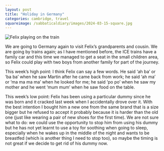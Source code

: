 ```yaml
---
layout: post
title: "Holiday in Germany"
categories: cambridge, travel
squareimage: /sabbaticaldiary/images/2024-03-15-square.jpg
---
```

<img src="/sabbaticaldiary/images/2024-03-15.jpg" alt="Felix playing on the train" class="center">

We are going to Germany again to visit Felix’s grandparents and cousin. We are going by trains again; as I have mentioned before, the ICE trains have a family car and this time we managed to get a seat in the small children area, so Felix could play with two boys from another family for part of the journey. 

This week’s high point: I think Felix can say a few words. He said ‘ah ba’ or ‘ba ba’ when he saw Martin after he came back from work; he said ‘ah ma’ or ‘ma ma ma ma’ when he looked for me; he said ‘po po’ when he saw my mother and he went ‘mum mum’ when he saw food on the table. 

This week’s low point: Felix has been using a particular dummy since he was born and it cracked last week when I accidentally drove over it. With the best intention I bought him a new one from the same brand that is a size bigger but he refused to accept it probably because it is harder than the old one (just like wearing a pair of new shoes for the first time). We are not sure what to do: we could use the opportunity to stop him from using his dummy but he has not yet learnt to use a toy for soothing when going to sleep, especially when he wakes up in the middle of the night and wants to be breastfed (which is another thing I need to stop too), so maybe the timing is not great if we decide to get rid of his dummy now. 
